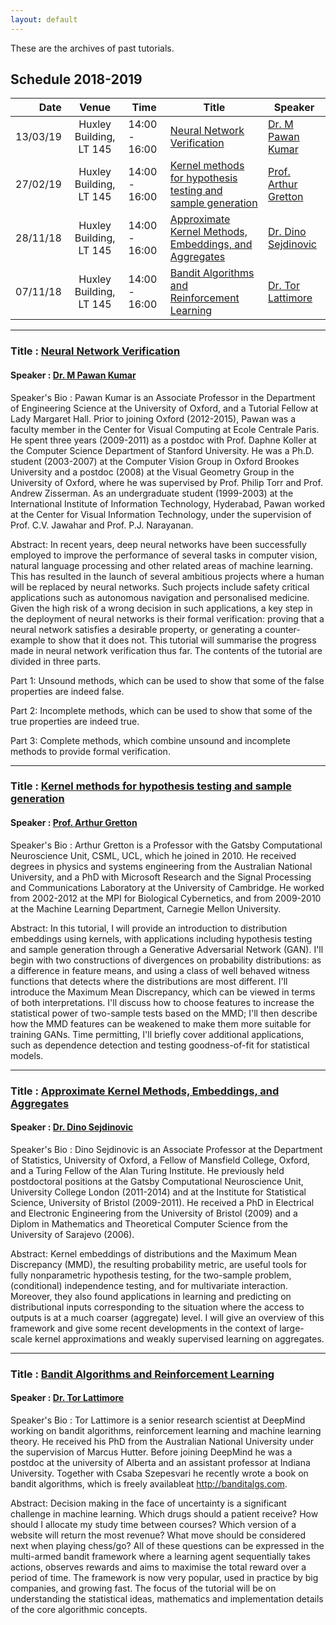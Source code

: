 ```yaml
---
layout: default
---
```


These are the archives of past tutorials.

## Schedule 2018-2019

| Date      |  Venue  | Time | Title | Speaker
|----------:|:---------:|------|-------|-------|
| 13/03/19 |Huxley Building, LT 145 | 14:00 - 16:00 | [Neural Network Verification](http://mpawankumar.info/tutorials/vmcai2019/index.html)| [Dr. M Pawan Kumar](https://mpawankumar.info/)|
| 27/02/19 |Huxley Building, LT 145 | 14:00 - 16:00 | [Kernel methods for hypothesis testing and sample generation](https://imperiallondon-my.sharepoint.com/:b:/g/personal/vsharman_ic_ac_uk/Eah-FYTlYrJOm_xROMnBi2IBFsaMKY3QRGxMQEBRL6ScIg?e=15FSlX)| [Prof. Arthur Gretton](http://www.gatsby.ucl.ac.uk/~gretton/)|
| 28/11/18 |Huxley Building, LT 145 | 14:00 - 16:00 | [Approximate Kernel Methods, Embeddings, and Aggregates](http://www.stats.ox.ac.uk/~sejdinov/talks/pdf/2018-11-28_imperialtutorial.pdf)| [Dr. Dino Sejdinovic](http://www.stats.ox.ac.uk/~sejdinov/)|
| 07/11/18 |Huxley Building, LT 145 | 14:00 - 16:00 | [Bandit Algorithms and Reinforcement Learning](https://imperiallondon-my.sharepoint.com/:b:/g/personal/vsharman_ic_ac_uk/EXnK_RWB58tLi8VJgZvpkFMBZqLsUbqaVDxmSq9DxNplVw?e=wK9lAm)| [Dr. Tor Lattimore](https://tor-lattimore.com/)|

-----------

### Title : [Neural Network Verification](http://mpawankumar.info/tutorials/vmcai2019/index.html)

#### Speaker : [Dr. M Pawan Kumar](https://mpawankumar.info/)

Speaker's Bio : Pawan Kumar is an Associate Professor in the Department of Engineering Science at the University of Oxford, and a Tutorial Fellow at Lady Margaret Hall. Prior to joining Oxford (2012-2015), Pawan was a faculty member in the Center for Visual Computing at Ecole Centrale Paris. He spent three years (2009-2011) as a postdoc with Prof. Daphne Koller at the Computer Science Department of Stanford University. He was a Ph.D. student (2003-2007) at the Computer Vision Group in Oxford Brookes University and a postdoc (2008) at the Visual Geometry Group in the University of Oxford, where he was supervised by Prof. Philip Torr and Prof. Andrew Zisserman. As an undergraduate student (1999-2003) at the International Institute of Information Technology, Hyderabad, Pawan worked at the Center for Visual Information Technology, under the supervision of Prof. C.V. Jawahar and Prof. P.J. Narayanan. 

Abstract: In recent years, deep neural networks have been successfully employed to improve the performance of several tasks in computer vision, natural language processing and other related areas of machine learning. This has resulted in the launch of several ambitious projects where a human will be replaced by neural networks. Such projects include safety critical applications such as autonomous navigation and personalised medicine. Given the high risk of a wrong decision in such applications, a key step in the deployment of neural networks is their formal verification: proving that a neural network satisfies a desirable property, or generating a counter-example to show that it does not. This tutorial will summarise the progress made in neural network verification thus far. The contents of the tutorial are divided in three parts.

Part 1: Unsound methods, which can be used to show that some of the false properties are indeed false.

Part 2: Incomplete methods, which can be used to show that some of the true properties are indeed true.

Part 3: Complete methods, which combine unsound and incomplete methods to provide formal verification. 


-----------

### Title : [Kernel methods for hypothesis testing and sample generation](https://imperiallondon-my.sharepoint.com/:b:/g/personal/vsharman_ic_ac_uk/Eah-FYTlYrJOm_xROMnBi2IBFsaMKY3QRGxMQEBRL6ScIg?e=15FSlX)

#### Speaker : [Prof. Arthur Gretton](http://www.gatsby.ucl.ac.uk/~gretton/)

Speaker's Bio : Arthur Gretton is a Professor with the Gatsby Computational Neuroscience Unit, CSML, UCL, which he joined in 2010. He received degrees in physics and systems engineering from the Australian National University, and a PhD with Microsoft Research and the Signal Processing and Communications Laboratory at the University of Cambridge. He worked from 2002-2012 at the MPI for Biological Cybernetics, and from 2009-2010 at the Machine Learning Department, Carnegie Mellon University. 

Abstract: In this tutorial, I will provide an introduction to distribution embeddings using kernels, with applications including hypothesis testing and sample generation through a Generative Adversarial Network (GAN). I'll begin with two constructions of divergences on probability distributions: as a difference in feature means, and using a class of well behaved witness functions that detects where the distributions are most different. I'll introduce the Maximum Mean Discrepancy, which can be viewed in terms of both interpretations. I'll discuss how to choose features to increase the statistical power of two-sample tests based on the MMD; I'll then describe how the MMD features can be weakened to make them more suitable for training GANs. Time permitting, I'll briefly cover additional applications, such as dependence detection and testing goodness-of-fit for statistical models.

-----------

### Title : [Approximate Kernel Methods, Embeddings, and Aggregates](http://www.stats.ox.ac.uk/~sejdinov/talks/pdf/2018-11-28_imperialtutorial.pdf)

#### Speaker : [Dr. Dino Sejdinovic](http://www.stats.ox.ac.uk/~sejdinov/)

Speaker's Bio : Dino Sejdinovic is an Associate Professor at the Department of Statistics, University of Oxford, a Fellow of Mansfield College, Oxford, and a Turing Fellow of the Alan Turing Institute. He previously held postdoctoral positions at the Gatsby Computational Neuroscience Unit, University College London (2011-2014) and at the Institute for Statistical Science, University of Bristol (2009-2011). He received a PhD in Electrical and Electronic Engineering from the University of Bristol (2009) and a Diplom in Mathematics and Theoretical Computer Science from the University of Sarajevo (2006). 

Abstract: Kernel embeddings of distributions and the Maximum Mean Discrepancy (MMD), the resulting probability metric, are useful tools for fully nonparametric hypothesis testing, for the two-sample problem, (conditional) independence testing, and for multivariate interaction. Moreover, they also found applications in learning and predicting on distributional inputs corresponding to the situation where the access to outputs is at a much coarser (aggregate) level. I will give an overview of this framework and give some recent developments in the context of large-scale kernel approximations and weakly supervised learning on aggregates. 

-----------

### Title : [Bandit Algorithms and Reinforcement Learning](https://imperiallondon-my.sharepoint.com/:b:/g/personal/vsharman_ic_ac_uk/EXnK_RWB58tLi8VJgZvpkFMBZqLsUbqaVDxmSq9DxNplVw?e=wK9lAm)

#### Speaker : [Dr. Tor Lattimore](https://tor-lattimore.com/)

Speaker's Bio : Tor Lattimore is a senior research scientist at DeepMind working on bandit algorithms, reinforcement learning and machine learning theory. He received his PhD from the Australian National University under the supervision of Marcus Hutter. Before joining DeepMind he was a postdoc at the university of Alberta and an assistant professor at Indiana University. Together with Csaba Szepesvari he recently wrote a book on bandit algorithms, which is freely availableat http://banditalgs.com.

Abstract: Decision making in the face of uncertainty is a significant challenge in machine learning. Which drugs should a patient receive? How should I allocate my study time between courses? Which version of a website will return the most revenue? What move should be considered next when playing chess/go? All of these questions can be expressed in the multi-armed bandit framework where a learning agent sequentially takes actions, observes rewards and aims to maximise the total reward over a period of time. The framework is now very popular, used in practice by big companies, and growing fast. The focus of the tutorial will be on understanding the statistical ideas, mathematics and implementation details of the core algorithmic concepts.
